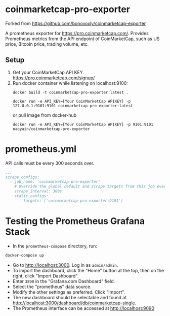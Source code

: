 # coinmarketcap-pro-exporter
Forked from https://github.com/bonovoxly/coinmarketcap-exporter

A prometheus exporter for https://pro.coinmarketcap.com/. Provides Prometheus metrics from the API endpoint of CoinMarketCap, such as US price, Bitcoin price, trading volume, etc.

## Setup
1. Get your CoinMarketCap API KEY.  
https://pro.coinmarketcap.com/signup/
2. Run docker container while listening on localhost:9100:
    ```
    docker build -t coinmarketcap-pro-exporter:latest .

    docker run -e API_KEY=[Your CoinMarketCap APIKEY] -p 127.0.0.1:9101:9101 coinmarketcap-pro-exporter:latest
    ```
    or pull image from docker-hub
    ```
    docker run -e API_KEY=[Your CoinMarketCap APIKEY] -p 9101:9101 naoyain/coinmarketcap-pro-exporter
    ```
# prometheus.yml
API calls must be every 300 seconds over. 
```Yaml
...
scrape_configs:
  - job_name: 'coinmarketcap-pro-exporter'
    # Override the global default and scrape targets from this job every 300 seconds, overwise API calls limits have been reached soon.
    scrape_interval: 300s
    static_configs:
      - targets: ['coinmarketcap-pro-exporter:9101']
```
# Testing the Prometheus Grafana Stack

- In the `prometheus-compose` directory, run:

```sh
docker-compose up
```

- Go to <http://localhost:3000>.  Log in as `admin/admin`.
- To import the dashboard, click the "Home" button at the top, then on the right, click "Import Dashboard".
- Enter `3890` in the "Grafana.com Dashboard" field.
- Select the "prometheus" data source.
- Modify the other settings as preferred. Click "Import".
- The new dashboard should be selectable and found at <http://localhost:3000/dashboard/db/coinmarketcap-single>.
- The Prometheus interface can be accessed at <http://localhost:9090>